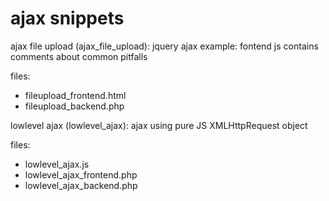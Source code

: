 # ajax snippets


ajax file upload (ajax_file_upload):
jquery ajax example: fontend js contains comments about common pitfalls

files:
- fileupload_frontend.html
- fileupload_backend.php


lowlevel ajax (lowlevel_ajax):
ajax using pure JS XMLHttpRequest object

files:
- lowlevel_ajax.js
- lowlevel_ajax_frontend.php
- lowlevel_ajax_backend.php

